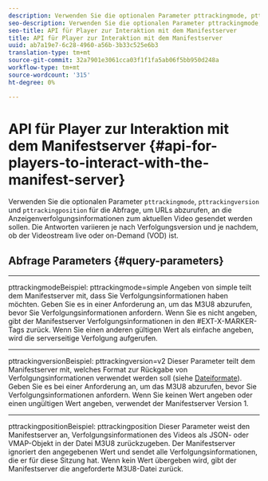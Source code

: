 ```yaml
---
description: Verwenden Sie die optionalen Parameter pttrackingmode, pttrackingversion und pttrackingposition zur Abfrage, um URLs abzurufen, an die Anzeigenverfolgungsinformationen zum aktuellen Video gesendet werden sollen. Die Antworten variieren je nach Verfolgungsversion und je nachdem, ob der Videostream live oder on-Demand (VOD) ist.
seo-description: Verwenden Sie die optionalen Parameter pttrackingmode, pttrackingversion und pttrackingposition zur Abfrage, um URLs abzurufen, an die Anzeigenverfolgungsinformationen zum aktuellen Video gesendet werden sollen. Die Antworten variieren je nach Verfolgungsversion und je nachdem, ob der Videostream live oder on-Demand (VOD) ist.
seo-title: API für Player zur Interaktion mit dem Manifestserver
title: API für Player zur Interaktion mit dem Manifestserver
uuid: ab7a19e7-6c28-4960-a56b-3b33c525e6b3
translation-type: tm+mt
source-git-commit: 32a7901e3061cca03f1f1fa5ab06f5bb950d248a
workflow-type: tm+mt
source-wordcount: '315'
ht-degree: 0%

---
```



# API für Player zur Interaktion mit dem Manifestserver {#api-for-players-to-interact-with-the-manifest-server}

Verwenden Sie die optionalen Parameter `pttrackingmode`, `pttrackingversion` und `pttrackingposition` für die Abfrage, um URLs abzurufen, an die Anzeigenverfolgungsinformationen zum aktuellen Video gesendet werden sollen. Die Antworten variieren je nach Verfolgungsversion und je nachdem, ob der Videostream live oder on-Demand (VOD) ist.

## Abfrage Parameters {#query-parameters}

****
pttrackingmodeBeispiel: pttrackingmode=simple Angeben von simple teilt dem Manifestserver mit, dass Sie Verfolgungsinformationen haben möchten.
Geben Sie es in einer Anforderung an, um das M3U8 abzurufen, bevor Sie Verfolgungsinformationen anfordern. Wenn Sie es nicht angeben, gibt der Manifestserver Verfolgungsinformationen in den #EXT-X-MARKER-Tags zurück.
Wenn Sie einen anderen gültigen Wert als einfache angeben, wird die serverseitige Verfolgung aufgerufen.

****
pttrackingversionBeispiel: pttrackingversion=v2 Dieser Parameter teilt dem Manifestserver mit, welches Format zur Rückgabe von Verfolgungsinformationen verwendet werden soll (siehe  [Dateiformate](../../msapi-topics/ms-list-file-formats/ms-api-file-formats.md)).
Geben Sie es bei einer Anforderung an, um das M3U8 abzurufen, bevor Sie Verfolgungsinformationen anfordern. Wenn Sie keinen Wert angeben oder einen ungültigen Wert angeben, verwendet der Manifestserver Version 1.

****
pttrackingpositionBeispiel: pttrackingposition Dieser Parameter weist den Manifestserver an, Verfolgungsinformationen des Videos als JSON- oder VMAP-Objekt in der Datei M3U8 zurückzugeben. Der Manifestserver ignoriert den angegebenen Wert und sendet alle Verfolgungsinformationen, die er für diese Sitzung hat. Wenn kein Wert übergeben wird, gibt der Manifestserver die angeforderte M3U8-Datei zurück.
